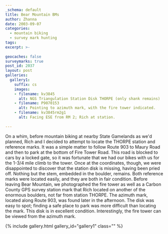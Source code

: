 ```yaml
---
_schema: default
title: Bear Mountain BMs
author: Zhanna
date: 2003-09-07
categories:
  - mountain biking
  - survey mark hunting
tags:
excerpt: >- 
  
geocaches: false
surveymarks: true
post_id: 2037
layout: post  
galleries:
  gallery1:
    suffix: cs
    images:
    - filename: kv3845
      alt: NGS Triangulation Station Disk THORPE (only shank remains)    
    - filename: P9070153
      alt: Pointing to azimuth mark, with the fire tower indicated.
    - filename: kv3845rm2g1
      alt: Facing ESE from RM 2; Rich at station.          
      
---
```


On a whim, before mountain biking at nearby State Gamelands as we'd planned, Rich and I decided to attempt to locate the THORPE station and reference marks. It was a simple matter to follow Route 903 to Maury Road and then to park at the bottom of Fire Tower Road. This road is blocked to cars by a locked gate, so it was fortunate that we had our bikes with us for the 1-3/4 mile climb to the tower. Once at the coordinates, though, we were disappointed to discover that the station disk is missing, having been pried off. Nothing but the stem, embedded in the boulder, remains. Both reference marks were located easily, and they are both in fair condition. Before leaving Bear Mountain, we photographed the fire tower as well as a Carbon County GPS survey station mark that Rich located on another of the enormous boulders, not far from station THORPE. The azimuth mark, located along Route 903, was found later in the afternoon. The disk was easy to spot; finding a safe place to park was more difficult than locating the mark. This disk is in excellent condition. Interestingly, the fire tower can be viewed from the azimuth mark.

{% include gallery.html gallery_id="gallery1" class="" %}